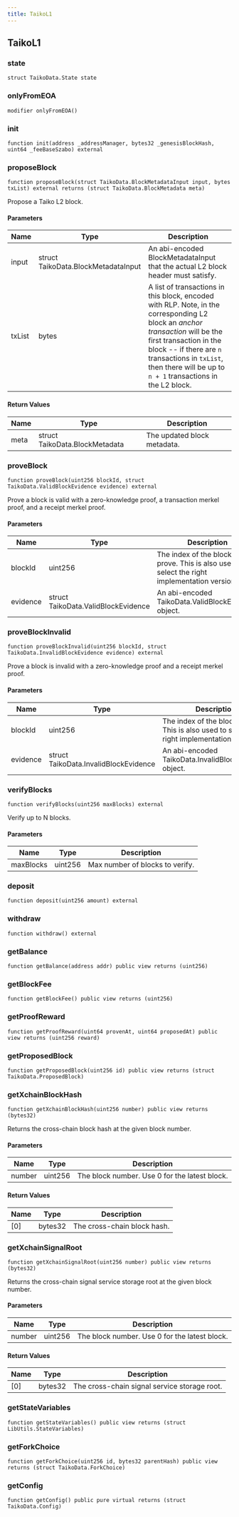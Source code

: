 ```yaml
---
title: TaikoL1
---
```


## TaikoL1

### state

```solidity
struct TaikoData.State state
```

### onlyFromEOA

```solidity
modifier onlyFromEOA()
```

### init

```solidity
function init(address _addressManager, bytes32 _genesisBlockHash, uint64 _feeBaseSzabo) external
```

### proposeBlock

```solidity
function proposeBlock(struct TaikoData.BlockMetadataInput input, bytes txList) external returns (struct TaikoData.BlockMetadata meta)
```

Propose a Taiko L2 block.

#### Parameters

| Name   | Type                                | Description                                                                                                                                                                                                                                                                 |
| ------ | ----------------------------------- | --------------------------------------------------------------------------------------------------------------------------------------------------------------------------------------------------------------------------------------------------------------------------- |
| input  | struct TaikoData.BlockMetadataInput | An abi-encoded BlockMetadataInput that the actual L2 block header must satisfy.                                                                                                                                                                                             |
| txList | bytes                               | A list of transactions in this block, encoded with RLP. Note, in the corresponding L2 block an _anchor transaction_ will be the first transaction in the block -- if there are `n` transactions in `txList`, then there will be up to `n + 1` transactions in the L2 block. |

#### Return Values

| Name | Type                           | Description                 |
| ---- | ------------------------------ | --------------------------- |
| meta | struct TaikoData.BlockMetadata | The updated block metadata. |

### proveBlock

```solidity
function proveBlock(uint256 blockId, struct TaikoData.ValidBlockEvidence evidence) external
```

Prove a block is valid with a zero-knowledge proof, a transaction
merkel proof, and a receipt merkel proof.

#### Parameters

| Name     | Type                                | Description                                                                                    |
| -------- | ----------------------------------- | ---------------------------------------------------------------------------------------------- |
| blockId  | uint256                             | The index of the block to prove. This is also used to select the right implementation version. |
| evidence | struct TaikoData.ValidBlockEvidence | An abi-encoded TaikoData.ValidBlockEvidence object.                                            |

### proveBlockInvalid

```solidity
function proveBlockInvalid(uint256 blockId, struct TaikoData.InvalidBlockEvidence evidence) external
```

Prove a block is invalid with a zero-knowledge proof and a receipt
merkel proof.

#### Parameters

| Name     | Type                                  | Description                                                                                    |
| -------- | ------------------------------------- | ---------------------------------------------------------------------------------------------- |
| blockId  | uint256                               | The index of the block to prove. This is also used to select the right implementation version. |
| evidence | struct TaikoData.InvalidBlockEvidence | An abi-encoded TaikoData.InvalidBlockEvidence object.                                          |

### verifyBlocks

```solidity
function verifyBlocks(uint256 maxBlocks) external
```

Verify up to N blocks.

#### Parameters

| Name      | Type    | Description                     |
| --------- | ------- | ------------------------------- |
| maxBlocks | uint256 | Max number of blocks to verify. |

### deposit

```solidity
function deposit(uint256 amount) external
```

### withdraw

```solidity
function withdraw() external
```

### getBalance

```solidity
function getBalance(address addr) public view returns (uint256)
```

### getBlockFee

```solidity
function getBlockFee() public view returns (uint256)
```

### getProofReward

```solidity
function getProofReward(uint64 provenAt, uint64 proposedAt) public view returns (uint256 reward)
```

### getProposedBlock

```solidity
function getProposedBlock(uint256 id) public view returns (struct TaikoData.ProposedBlock)
```

### getXchainBlockHash

```solidity
function getXchainBlockHash(uint256 number) public view returns (bytes32)
```

Returns the cross-chain block hash at the given block number.

#### Parameters

| Name   | Type    | Description                                   |
| ------ | ------- | --------------------------------------------- |
| number | uint256 | The block number. Use 0 for the latest block. |

#### Return Values

| Name | Type    | Description                 |
| ---- | ------- | --------------------------- |
| [0]  | bytes32 | The cross-chain block hash. |

### getXchainSignalRoot

```solidity
function getXchainSignalRoot(uint256 number) public view returns (bytes32)
```

Returns the cross-chain signal service storage root at the given
block number.

#### Parameters

| Name   | Type    | Description                                   |
| ------ | ------- | --------------------------------------------- |
| number | uint256 | The block number. Use 0 for the latest block. |

#### Return Values

| Name | Type    | Description                                  |
| ---- | ------- | -------------------------------------------- |
| [0]  | bytes32 | The cross-chain signal service storage root. |

### getStateVariables

```solidity
function getStateVariables() public view returns (struct LibUtils.StateVariables)
```

### getForkChoice

```solidity
function getForkChoice(uint256 id, bytes32 parentHash) public view returns (struct TaikoData.ForkChoice)
```

### getConfig

```solidity
function getConfig() public pure virtual returns (struct TaikoData.Config)
```
